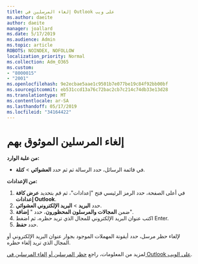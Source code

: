 ```yaml
---
title: إلغاء المرسلين في Outlook على ويب
ms.author: daeite
author: daeite
manager: joallard
ms.date: 5/17/2019
ms.audience: Admin
ms.topic: article
ROBOTS: NOINDEX, NOFOLLOW
localization_priority: Normal
ms.collection: Adm_O365
ms.custom:
- "8000015"
- "2001"
ms.openlocfilehash: 9e2ecbae5aae1c9501b7e077be19c84f92bb00bf
ms.sourcegitcommit: eb531ccd13a76c72bac2cb7c214c74db33e13d28
ms.translationtype: MT
ms.contentlocale: ar-SA
ms.lasthandoff: 05/17/2019
ms.locfileid: "34164422"
---
```

# <a name="block-or-unblock-senders"></a>إلغاء المرسلين الموثوق بهم

**من علبة الوارد:**

- في قائمة الرسائل، حدد الرسالة ثم ثم حدد **العشوائي** > **كتلة**.

**من الإعدادات:**

1. في أعلى الصفحة، حدد الرمز الرئيسي فتح "إعدادات"، ثم قم بتحديد **عرض كافة إعدادات Outlook**.
2. حدد **البريد** > **البريد الإلكتروني العشوائي**.
3. ضمن **المجالات والمرسلون المحظورون**، حدد " **إضافة**".
4. اكتب عنوان البريد الإلكتروني للمجال الذي تريد حظره، ثم اضغط Enter.
5. حدد **حفظ**.

لإلغاء حظر مرسل، حدد أيقونة المهملات الموجود بجوار عنوان البريد الإلكتروني أو المجال الذي تريد إلغاء حظره.

لمزيد من المعلومات، راجع [حظر المرسلين أو إلغاء المرسلين في Outlook على الويب](https://support.office.com/article/9bf812d4-6995-4d19-901a-76d6e26939b0).